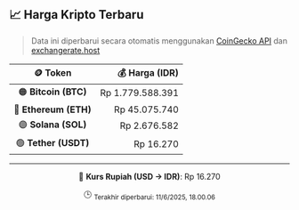

<!-- HARGA_KRIPTO -->
## 📈 Harga Kripto Terbaru

> Data ini diperbarui secara otomatis menggunakan [CoinGecko API](https://www.coingecko.com/) dan [exchangerate.host](https://exchangerate.host/)

<div align="center">

| 🪙 Token | 💰 Harga (IDR) |
|:------:|---------------:|
| 🟠 **Bitcoin (BTC)**   | Rp 1.779.588.391 |
| 🔵 **Ethereum (ETH)**  | Rp 45.075.740 |
| 🟣 **Solana (SOL)**    | Rp 2.676.582 |
| 🟢 **Tether (USDT)**   | Rp 16.270 |

---

💱 **Kurs Rupiah (USD → IDR)**: Rp 16.270

🕒 <sub>Terakhir diperbarui: 11/6/2025, 18.00.06</sub>

</div>
<!-- /HARGA_KRIPTO -->
